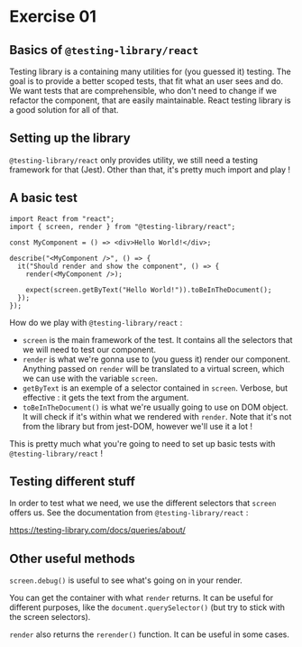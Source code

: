 # Exercise 01

## Basics of `@testing-library/react`

Testing library is a containing many utilities for (you guessed it) testing. The goal is to provide a better scoped tests, that fit what an user sees and do. We want tests that are comprehensible, who don't need to change if we refactor the component, that are easily maintainable. React testing library is a good solution for all of that.

## Setting up the library

`@testing-library/react` only provides utility, we still need a testing framework for that (Jest). Other than that, it's pretty much import and play !

## A basic test

```tsx
import React from "react";
import { screen, render } from "@testing-library/react";

const MyComponent = () => <div>Hello World!</div>;

describe("<MyComponent />", () => {
  it("Should render and show the component", () => {
    render(<MyComponent />);

    expect(screen.getByText("Hello World!")).toBeInTheDocument();
  });
});
```

How do we play with `@testing-library/react` :

- `screen` is the main framework of the test. It contains all the selectors that we will need to test our component.
- `render` is what we're gonna use to (you guess it) render our component. Anything passed on `render` will be translated to a virtual screen, which we can use with the variable `screen`.
- `getByText` is an exemple of a selector contained in `screen`. Verbose, but effective : it gets the text from the argument.
- `toBeInTheDocument()` is what we're usually going to use on DOM object. It will check if it's within what we rendered with `render`. Note that it's not from the library but from jest-DOM, however we'll use it a lot !

This is pretty much what you're going to need to set up basic tests with `@testing-library/react` !

## Testing different stuff

In order to test what we need, we use the different selectors that `screen` offers us. See the documentation from `@testing-library/react` :

https://testing-library.com/docs/queries/about/

## Other useful methods

`screen.debug()` is useful to see what's going on in your render.

You can get the container with what `render` returns. It can be useful for different purposes, like the `document.querySelector()` (but try to stick with the screen selectors).

`render` also returns the `rerender()` function. It can be useful in some cases.
